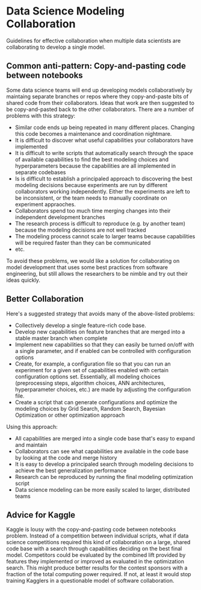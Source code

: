# Data Science Modeling Collaboration

Guidelines for effective collaboration when multiple data scientists are collaborating to develop a single model.

## Common anti-pattern: Copy-and-pasting code between notebooks

Some data science teams will end up developing models collaboratively by maintaing separate branches or repos where they 
copy-and-paste bits of shared code from their collaborators. Ideas that work are then suggested to be copy-and-pasted back to 
the other collaborators. There are a number of problems with this strategy:
* Similar code ends up being repeated in many different places. Changing this code becomes a maintenance and coordination nightmare.
* It is difficult to discover what useful capabilities your collaborators have implemented
* It is difficult to write scripts that automatically search through the space of available capabilities to find the best 
modeling choices and hyperparameters because the capabilities are all implemented in separate codebases
* Is is difficult to establish a principaled approach to discovering the best modeling decisions because experiments are 
run by different collaborators working independently. Either the experiments are left to be inconsistent, or the team needs 
to manually coordinate on experiment appraoches.
* Collaborators spend too much time merging changes into their independent development branches
* The research process is difficult to reproduce (e.g. by another team) because the modeling decisions are not well tracked
* The modeling process cannot scale to larger teams because capabilities will be required faster than they can be communicated
* etc.

To avoid these problems, we would like a solution for collaborating on model development that uses some best practices from 
software engineering, but still allows the researchers to be nimble and try out their ideas quickly.

## Better Collaboration

Here's a suggested strategy that avoids many of the above-listed problems:

* Collectively develop a single feature-rich code base. 
* Develop new capabilities on feature branches that are merged into a stable master branch when complete
* Implement new capabilities so that they can easily be turned on/off with a single parameter, and if enabled can be 
controlled with configuration options
* Create, for example, a configuration file so that you can run an experiment for a given set of capabilities enabled with certain
configuration options set. Essentially, all modeling choices (preprocessing steps, algorithm choices, ANN architectures, 
hyperparameter choices, etc.) are made by adjusting the configuration file.
* Create a script that can generate configurations and optimize the modeling choices by Grid Search, 
Random Search, Bayesian Optimization or other optimization approach

Using this approach:
* All capabilities are merged into a single code base that's easy to expand and maintain
* Collaborators can see what capabilities are available in the code base by looking at the code and merge history
* It is easy to develop a principaled search through modeling decisions to achieve the best generalization performance
* Research can be reproduced by running the final modeling optimization script
* Data science modeling can be more easily scaled to larger, distributed teams

## Advice for Kaggle

Kaggle is lousy with the copy-and-pasting code between notebooks problem. Instead of a competition between individual scripts, what if data science competitions required this kind of collaboration on a large, shared code base with a search through capabilities deciding on the best final model. Competitors could be evaluated by the combined lift provided by features they 
implemented or improved as evaluated in the optimization search. This might produce better results for the contest sponsors with a fraction of the total computing power required. If not, at least it would stop training Kagglers in a questionable model of software collaboration.

